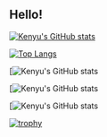 ## Hello!

[![Kenyu's GitHub stats](https://github-readme-stats-y3l2.vercel.app/api?username=kenyu1023mori&exclude_repo=github-readme-stats&count_private=true&show_icons=true&theme=algolia)](https://github.com/kenyu1023mori/github-readme-stats)

[![Top Langs](https://github-readme-stats-y3l2.vercel.app/api/top-langs/?username=kenyu1023mori&exclude_repo=github-readme-stats&thema=algolia)](https://github.com/kenyu1023mori/github-readme-stats)

[![Kenyu's GitHub stats](http://github-profile-summary-cards.vercel.app/api/cards/profile-details?username=kenyu1023mori&theme=2077)

[![Kenyu's GitHub stats](http://github-profile-summary-cards.vercel.app/api/cards/repos-per-language?username=kenyu1023mori&theme=2077)

[![Kenyu's GitHub stats](http://github-profile-summary-cards.vercel.app/api/cards/most-commit-language?username=kenyu1023mori&theme=2077)

[![trophy](https://github-profile-trophy.vercel.app/?username=kenyu1023mori&thema=onedark)](https://github.com/kenyu1023mori/github-profile-trophy)
